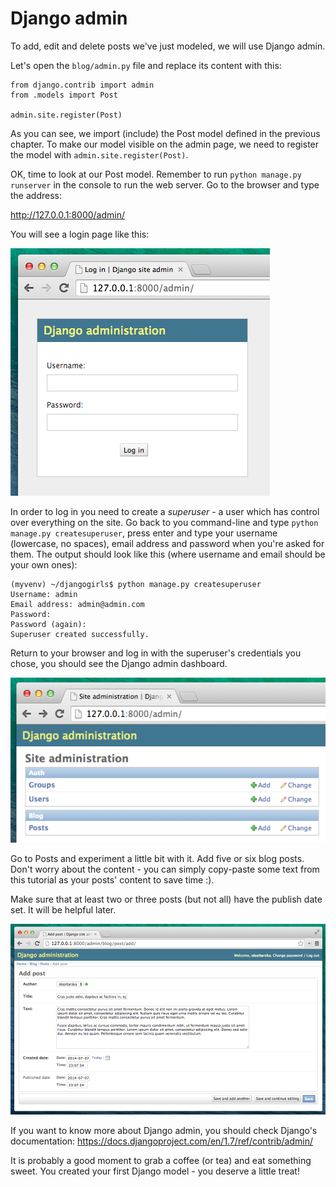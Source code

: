 # Django admin

To add, edit and delete posts we've just modeled, we will use Django admin.

Let's open the `blog/admin.py` file and replace its content with this:

    from django.contrib import admin
    from .models import Post

    admin.site.register(Post)

As you can see, we import (include) the Post model defined in the previous chapter. To make our model visible on the admin page, we need to register the model with `admin.site.register(Post)`.

OK, time to look at our Post model. Remember to run `python manage.py runserver` in the console to run the web server. Go to the browser and type the address:
    
http://127.0.0.1:8000/admin/

You will see a login page like this:

![Login page](images/login_page2.png)

In order to log in you need to create a *superuser* - a user which has control over everything on the site. Go back to you command-line and type `python manage.py createsuperuser`, press enter and type your username (lowercase, no spaces), email address and password when you're asked for them. The output should look like this (where username and email should be your own ones):

    (myvenv) ~/djangogirls$ python manage.py createsuperuser
    Username: admin
    Email address: admin@admin.com
    Password:
    Password (again):
    Superuser created successfully.

Return to your browser and log in with the superuser's credentials you chose, you should see the Django admin dashboard.

![Django admin](images/django_admin3.png)

Go to Posts and experiment a little bit with it. Add five or six blog posts. Don't worry about the content - you can simply copy-paste some text from this tutorial as your posts' content to save time :).

Make sure that at least two or three posts (but not all) have the publish date set. It will be helpful later.

![Django admin](images/edit_post3.png)

If you want to know more about Django admin, you should check Django's documentation: https://docs.djangoproject.com/en/1.7/ref/contrib/admin/

It is probably a good moment to grab a coffee (or tea) and eat something sweet. You created your first Django model - you deserve a little treat!



